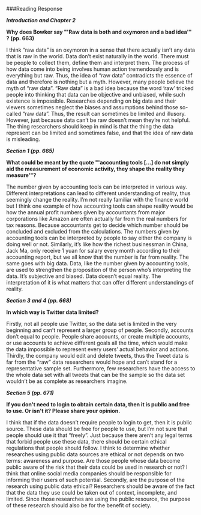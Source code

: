 ###Reading Response

***Introduction and Chapter 2***

**Why does Bowker say "'Raw data is both and oxymoron and a bad idea'" ? (pp. 663)**

I think “raw data” is an oxymoron in a sense that there actually isn’t any data that is raw in the world. Data don’t exist naturally in the world. There must be people to collect them, define them and interpret them. The process of how data come into being involves human action tremendously and is everything but raw. Thus, the idea of “raw data” contradicts the essence of data and therefore is nothing but a myth. However, many people believe the myth of “raw data”. “Raw data” is a bad idea because the word ‘raw’ tricked people into thinking that data can be objective and unbiased, while such existence is impossible. Researches depending on big data and their viewers sometimes neglect the biases and assumptions behind those so-called “raw data”. Thus, the result can sometimes be limited and illusory. However, just because data can’t be raw doesn’t mean they’re not helpful. The thing researchers should keep in mind is that the thing the data represent can be limited and sometimes false, and that the idea of raw data is misleading.

***Section 1 (pp. 665)***

**What could be meant by the quote "'accounting tools [...] do not simply aid the measurement of economic activity, they shape the reality they measure'"?**

The number given by accounting tools can be interpreted in various way. Different interpretations can lead to different understanding of reality, thus seemingly change the reality. I’m not really familiar with the finance world but I think one example of how accounting tools can shape reality would be how the annual profit numbers given by accountants from major corporations like Amazon are often actually far from the real numbers for tax reasons. Because accountants get to decide which number should be concluded and excluded from the calculations. The numbers given by accounting tools can be interpreted by people to say either the company is doing well or not. Similarly, it’s like how the richest businessman in China, Jack Ma, only receive 1 yuan for salary every month according to their accounting report, but we all know that the number is far from reality. The same goes with big data. Data, like the number given by accounting tools, are used to strengthen the proposition of the person who’s interpreting the data. It’s subjective and biased. Data doesn’t equal reality. The interpretation of it is what matters that can offer different understandings of reality.

***Section 3 and 4 (pp. 668)***

**In which way is Twitter data limited?**

Firstly, not all people use Twitter, so the data set is limited in the very beginning and can’t represent a larger group of people. Secondly, accounts don’t equal to people. People share accounts, or create multiple accounts, or use accounts to achieve different goals all the time, which would make the data impossible to represent every users’ actual behavior and actions. Thirdly, the company would edit and delete tweets, thus the Tweet data is far from the “raw” data researchers would hope and can’t stand for a representative sample set. Furthermore, few researchers have the access to the whole data set with all tweets that can be the sample so the data set wouldn’t be as complete as researchers imagine.

***Section 5 (pp. 671)***

**If you don't need to login to obtain certain data, then it is public and free to use. Or isn't it? Please share your opinion.**

I think that if the data doesn’t require people to login to get, then it is public source. These data should be free for people to use, but I’m not sure that people should use it that “freely”. Just because there aren’t any legal terms that forbid people use these data, there should be certain ethical regulations that people should follow. I think to determine whether researches using public data sources are ethical or not depends on two terms: awareness and purpose. Are those people whose data become public aware of the risk that their data could be used in research or not? I think that online social media companies should be responsible for informing their users of such potential. Secondly, are the purpose of the research using public data ethical? Researchers should be aware of the fact that the data they use could be taken out of context, incomplete, and limited. Since those researches are using the public resource, the purpose of these research should also be for the benefit of society.
